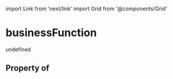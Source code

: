 import Link from 'next/link'
import Grid from '@components/Grid'

# businessFunction

undefined

## Property of



